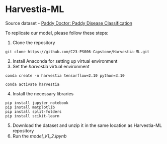 # Harvestia-ML

Source dataset - [Paddy Doctor: Paddy Disease Classification](https://www.kaggle.com/competitions/paddy-disease-classification/code?competitionId=35325&sortBy=voteCount)

To replicate our model, please follow these steps:
1. Clone the repository
```
git clone https://github.com/C23-PS006-Capstone/Harvestia-ML.git
```
2. Install Anaconda for setting up virtual environment
3. Set the *harvestia* virtual environment
```
conda create -n harvestia tensorflow=2.10 python=3.10
```
```
conda activate harvestia
```
4. Install the necessary libraries
```
pip install jupyter notebook
pip install matplotlib
pip install split-folders
pip install scikit-learn
```
5. Download the dataset and unzip it in the same location as Harvestia-ML repository
6. Run the *model_V1_2.ipynb*
